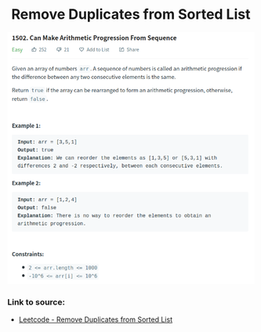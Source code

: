 <h1 align="center">Remove Duplicates from Sorted List</h1>

![alt text](https://github.com/matthew01lokiet/Algorithmic-exercises/blob/main/z_description_images/Arrays/can_make_arithmetic_progression_from_sequence.png?raw=true)

### Link to source: 
- <a href="https://leetcode.com/problems/remove-duplicates-from-sorted-list/">Leetcode - Remove Duplicates from Sorted List</a>


